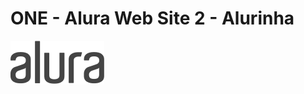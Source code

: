 # ONE - Alura Web Site 2 - Alurinha

![NPM](https://github.com/jhonncamarg0/ONE-Web-2-Alurinha/blob/main/assets/img/logos/alura.svg)
